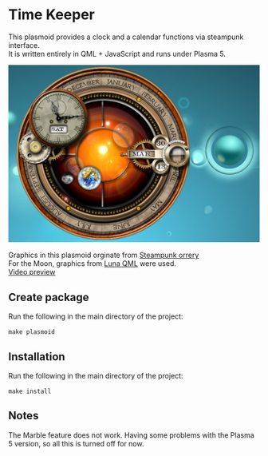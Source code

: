 Time Keeper
===========
This plasmoid provides a clock and a calendar functions via steampunk interface.  
It is written entirely in QML + JavaScript and runs under Plasma 5.

![Time Keeper](tk.jpg)

Graphics in this plasmoid orginate from [Steampunk orrery](http://lightquick.co.uk/downloads/steampunk-orrery-xwidget.html)  
For the Moon, graphics from [Luna QML](http://kde-apps.org/content/show.php?content=140204) were used.  
[Video preview](http://vimeo.com/69154043)  



Create package
--------------
Run the following in the main directory of the project:

    make plasmoid


Installation
------------
Run the following in the main directory of the project:

    make install


Notes
-----

The Marble feature does not work. Having some problems with the Plasma 5 version,
so all this is turned off for now.


